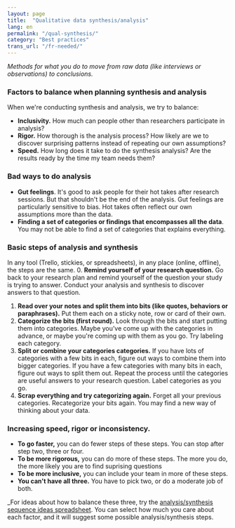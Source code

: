```yaml
---
layout: page
title:  "Qualitative data synthesis/analysis"
lang: en
permalink: "/qual-synthesis/"
category: "Best practices"
trans_url: "/fr-needed/"
---
```


_Methods for what you do to move from raw data (like interviews or  observations) to conclusions._

### Factors to balance when planning synthesis and analysis
When we're conducting synthesis and analysis, we try to balance:
* **Inclusivity.** How much can people other than researchers participate in analysis?
* **Rigor.** How thorough is the analysis process? How likely are we to discover surprising patterns instead of repeating our own assumptions?
* **Speed.** How long does it take to do the synthesis analysis? Are the results ready by the time my team needs them?

### Bad ways to do analysis
* **Gut feelings**. It's good to ask people for their hot takes after research sessions. But that shouldn't be the end of the analysis. Gut feelings are particularly sensitive to bias. Hot takes often reflect our own assumptions more than the data.
* **Finding a set of categories or findings that encompasses all the data**. You may not be able to find a set of categories that explains everything. 

### Basic steps of analysis and synthesis
In any tool (Trello, stickies, or spreadsheets), in any place (online, offline), the steps are the same.
0. **Remind yourself of your research question.** Go back to your research plan and remind yourself of the question your study is trying to answer. Conduct your analysis and synthesis to discover answers to that question.
1. **Read over your notes and split them into bits (like quotes, behaviors or paraphrases).** Put them each on a sticky note, row or card of their own.
2. **Categorize the bits (first round).** Look through the bits and start putting them into categories. Maybe you’ve come up with the categories in advance, or maybe you're coming up with them as you go. Try labeling each category.
3. **Split or combine your categories categories.** If you have lots of categories with a few bits in each, figure out ways to combine them into bigger categories. If you have a few categories with many bits in each, figure out ways to split them out. Repeat the process until the categories are useful answers to your research question. Label categories as you go.
4. **Scrap everything and try categorizing again.** Forget all your previous categories. Recategorize your bits again. You may find a new way of thinking about your data.

### Increasing speed, rigor or inconsistency.
* **To go faster,** you can do fewer steps of these steps. You can stop after step two, three or four.
* **To be more rigorous,** you can do more of these steps. The more you do, the more likely you are to find suprising questions
* **To be more inclusive,** you can include your team in more of these steps.
* **You can't have all three.** You have to pick two, or do a moderate job of both.

_For ideas about how to balance these three, try the [analysis/synthesis sequence ideas spreadsheet](https://docs.google.com/spreadsheets/d/1TBak_epx_Lc_JHDtY8AWXkjNv8Mc6ZjtmIP5kYBHpRA/edit?usp=sharing). You can select how much you care about each factor, and it will suggest some possible analysis/synthesis steps.
